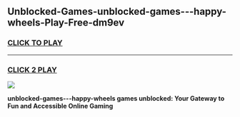 
## Unblocked-Games-unblocked-games---happy-wheels-Play-Free-dm9ev
<h3>
<a href="https://premium76.site?title=unblocked-games---happy-wheels&ref=18A1">CLICK TO PLAY</a></h3>
<hr>

<h3>
<a href="https://premium76.site?title=unblocked-games---happy-wheels&ref=18A1">CLICK 2 PLAY</a>
  
</h3>

<a href="https://premium76.site?title=unblocked-games---happy-wheels&ref=18A1"><img src="https://clearcache.store/games.png"></a>


**unblocked-games---happy-wheels games unblocked: Your Gateway to Fun and Accessible Online Gaming**
